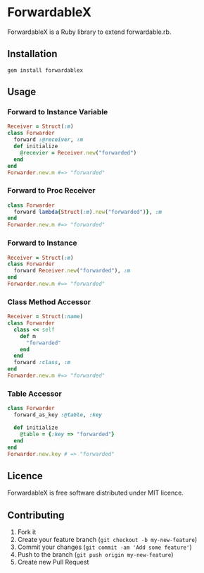 # ForwardableX

ForwardableX is a Ruby library to extend forwardable.rb.

## Installation

    gem install forwardablex

## Usage

### Forward to Instance Variable

```ruby
Receiver = Struct(:m)
class Forwarder
  forward :@receiver, :m
  def initialize
    @recevier = Receiver.new("forwarded")
  end
end
Forwarder.new.m #=> "forwarded"
```

### Forward to Proc Receiver

```ruby
class Forwarder
  forward lambda{Struct(:m).new("forwarded")}, :m
end
Forwarder.new.m #=> "forwarded"
```

### Forward to Instance

```ruby
Receiver = Struct(:m)
class Forwarder
  forward Receiver.new("forwarded"), :m
end
Forwarder.new.m #=> "forwarded"
```

### Class Method Accessor

```ruby
Receiver = Struct(:name)
class Forwarder
  class << self
    def m
      "forwarded"
    end
  end
  forward :class, :m
end
Forwarder.new.m #=> "forwarded"
```

### Table Accessor

```ruby
class Forwarder
  forward_as_key :@table, :key

  def initialize
    @table = {:key => "forwarded"}
  end
end
Forwarder.new.key # => "forwarded"
```

## Licence

ForwardableX is free software distributed under MIT licence.

## Contributing

1. Fork it
2. Create your feature branch (`git checkout -b my-new-feature`)
3. Commit your changes (`git commit -am 'Add some feature'`)
4. Push to the branch (`git push origin my-new-feature`)
5. Create new Pull Request

